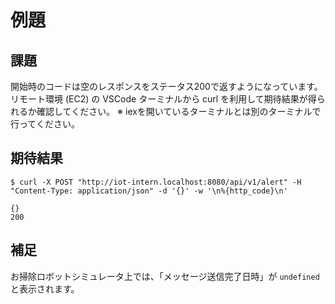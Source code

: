 # 例題

## 課題

開始時のコードは空のレスポンスをステータス200で返すようになっています。
リモート環境 (EC2) の VSCode ターミナルから curl を利用して期待結果が得られるか確認してください。
※ iexを開いているターミナルとは別のターミナルで行ってください。

## 期待結果

```shell
$ curl -X POST "http://iot-intern.localhost:8080/api/v1/alert" -H "Content-Type: application/json" -d '{}' -w '\n%{http_code}\n'
```
```plain
{}
200
```

## 補足

お掃除ロボットシミュレータ上では、「メッセージ送信完了日時」が `undefined` と表示されます。
